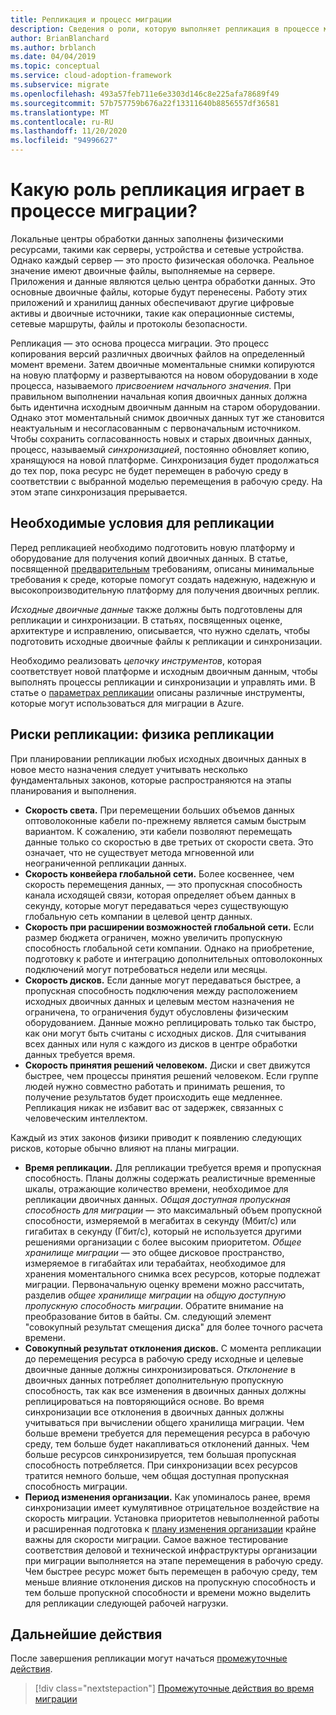 ```yaml
---
title: Репликация и процесс миграции
description: Сведения о роли, которую выполняет репликация в процессе миграции, а также о планировании предварительных требований и рисков действий репликации.
author: BrianBlanchard
ms.author: brblanch
ms.date: 04/04/2019
ms.topic: conceptual
ms.service: cloud-adoption-framework
ms.subservice: migrate
ms.openlocfilehash: 493a57feb711e6e3303d146c8e225afa78689f49
ms.sourcegitcommit: 57b757759b676a22f13311640b8856557df36581
ms.translationtype: MT
ms.contentlocale: ru-RU
ms.lasthandoff: 11/20/2020
ms.locfileid: "94996627"
---
```

# <a name="what-role-does-replication-play-in-the-migration-process"></a>Какую роль репликация играет в процессе миграции?

Локальные центры обработки данных заполнены физическими ресурсами, такими как серверы, устройства и сетевые устройства. Однако каждый сервер — это просто физическая оболочка. Реальное значение имеют двоичные файлы, выполняемые на сервере. Приложения и данные являются целью центра обработки данных. Это основные двоичные файлы, которые будут перенесены. Работу этих приложений и хранилищ данных обеспечивают другие цифровые активы и двоичные источники, такие как операционные системы, сетевые маршруты, файлы и протоколы безопасности.

Репликация — это основа процесса миграции. Это процесс копирования версий различных двоичных файлов на определенный момент времени. Затем двоичные моментальные снимки копируются на новую платформу и развертываются на новом оборудовании в ходе процесса, называемого _присвоением начального значения_. При правильном выполнении начальная копия двоичных данных должна быть идентична исходным двоичным данным на старом оборудовании. Однако этот моментальный снимок двоичных данных тут же становится неактуальным и несогласованным с первоначальным источником. Чтобы сохранить согласованность новых и старых двоичных данных, процесс, называемый _синхронизацией_, постоянно обновляет копию, хранящуюся на новой платформе. Синхронизация будет продолжаться до тех пор, пока ресурс не будет перемещен в рабочую среду в соответствии с выбранной моделью перемещения в рабочую среду. На этом этапе синхронизация прерывается.

## <a name="required-prerequisites-to-replication"></a>Необходимые условия для репликации

Перед репликацией необходимо подготовить новую платформу и оборудование для получения копий двоичных данных. В статье, посвященной [предварительным](../prerequisites/index.md) требованиям, описаны минимальные требования к среде, которые помогут создать надежную, надежную и высокопроизводительную платформу для получения двоичных реплик.

_Исходные двоичные данные_ также должны быть подготовлены для репликации и синхронизации. В статьях, посвященных оценке, архитектуре и исправлению, описывается, что нужно сделать, чтобы подготовить исходные двоичные файлы к репликации и синхронизации.

Необходимо реализовать _цепочку инструментов_, которая соответствует новой платформе и исходным двоичным данным, чтобы выполнять процессы репликации и синхронизации и управлять ими. В статье о [параметрах репликации](./replicate-options.md) описаны различные инструменты, которые могут использоваться для миграции в Azure.

## <a name="replication-risks---physics-of-replication"></a>Риски репликации: физика репликации

При планировании репликации любых исходных двоичных данных в новое место назначения следует учитывать несколько фундаментальных законов, которые распространяются на этапы планирования и выполнения.

- **Скорость света.** При перемещении больших объемов данных оптоволоконные кабели по-прежнему является самым быстрым вариантом. К сожалению, эти кабели позволяют перемещать данные только со скоростью в две третьих от скорости света. Это означает, что не существует метода мгновенной или неограниченной репликации данных.
- **Скорость конвейера глобальной сети.** Более косвеннее, чем скорость перемещения данных, — это пропускная способность канала исходящей связи, которая определяет объем данных в секунду, которые могут передаваться через существующую глобальную сеть компании в целевой центр данных.
- **Скорость при расширении возможностей глобальной сети.** Если размер бюджета ограничен, можно увеличить пропускную способность глобальной сети компании. Однако на приобретение, подготовку к работе и интеграцию дополнительных оптоволоконных подключений могут потребоваться недели или месяцы.
- **Скорость дисков.** Если данные могут передаваться быстрее, а пропускная способность подключения между расположением исходных двоичных данных и целевым местом назначения не ограничена, то ограничения будут обусловлены физическим оборудованием. Данные можно реплицировать только так быстро, как они могут быть считаны с исходных дисков. Для считывания всех данных или нуля с каждого из дисков в центре обработки данных требуется время.
- **Скорость принятия решений человеком.** Диски и свет движутся быстрее, чем процессы принятия решений человеком. Если группе людей нужно совместно работать и принимать решения, то получение результатов будет происходить еще медленнее. Репликация никак не избавит вас от задержек, связанных с человеческим интеллектом.

Каждый из этих законов физики приводит к появлению следующих рисков, которые обычно влияют на планы миграции.

- **Время репликации.** Для репликации требуется время и пропускная способность. Планы должны содержать реалистичные временные шкалы, отражающие количество времени, необходимое для репликации двоичных данных. _Общая доступная пропускная способность для миграции_ — это максимальный объем пропускной способности, измеряемой в мегабитах в секунду (Мбит/с) или гигабитах в секунду (Гбит/с), который не используется другими решениями организации с более высоким приоритетом. _Общее хранилище миграции_ — это общее дисковое пространство, измеряемое в гигабайтах или терабайтах, необходимое для хранения моментального снимка всех ресурсов, которые подлежат миграции. Первоначальную оценку времени можно рассчитать, разделив _общее хранилище миграции_ на _общую доступную пропускную способность миграции_. Обратите внимание на преобразование битов в байты. См. следующий элемент "совокупный результат смещения диска" для более точного расчета времени.
- **Совокупный результат отклонения дисков.** С момента репликации до перемещения ресурса в рабочую среду исходные и целевые двоичные данные должны синхронизироваться. _Отклонение_ в двоичных данных потребляет дополнительную пропускную способность, так как все изменения в двоичных данных должны реплицироваться на повторяющийся основе. Во время синхронизации все отклонения в двоичных данных должны учитываться при вычислении общего хранилища миграции. Чем больше времени требуется для перемещения ресурса в рабочую среду, тем больше будет накапливаться отклонений данных. Чем больше ресурсов синхронизируется, тем большая пропускная способность потребляется. При синхронизации всех ресурсов тратится немного больше, чем общая доступная пропускная способность миграции.
- **Период изменения организации.** Как упоминалось ранее, время синхронизации имеет кумулятивное отрицательное воздействие на скорость миграции. Установка приоритетов невыполненной работы и расширенная подготовка к [плану изменения организации](../optimize/business-change-plan.md) крайне важны для скорости миграции. Самое важное тестирование соответствия деловой и технической инфраструктуры организации при миграции выполняется на этапе перемещения в рабочую среду. Чем быстрее ресурс может быть перемещен в рабочую среду, тем меньше влияние отклонения дисков на пропускную способность и тем больше пропускной способности и времени можно выделить для репликации следующей рабочей нагрузки.

## <a name="next-steps"></a>Дальнейшие действия

После завершения репликации могут начаться [промежуточные действия](./stage.md).

> [!div class="nextstepaction"]
> [Промежуточные действия во время миграции](./stage.md)
